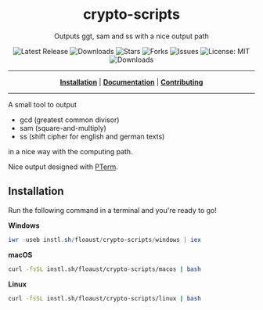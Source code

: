 <h1 align="center">crypto-scripts</h1>
<p align="center">Outputs ggt, sam and ss with a nice output path</p>

<p align="center">

<a style="text-decoration: none" href="https://github.com/floaust/crypto-scripts/releases">
<img src="https://img.shields.io/github/v/release/floaust/crypto-scripts?style=flat-square" alt="Latest Release">
</a>

<a style="text-decoration: none" href="https://github.com/floaust/crypto-scripts/releases">
<img src="https://img.shields.io/github/downloads/floaust/crypto-scripts/total.svg?style=flat-square" alt="Downloads">
</a>

<a style="text-decoration: none" href="https://github.com/floaust/crypto-scripts/stargazers">
<img src="https://img.shields.io/github/stars/floaust/crypto-scripts.svg?style=flat-square" alt="Stars">
</a>

<a style="text-decoration: none" href="https://github.com/floaust/crypto-scripts/fork">
<img src="https://img.shields.io/github/forks/floaust/crypto-scripts.svg?style=flat-square" alt="Forks">
</a>

<a style="text-decoration: none" href="https://github.com/floaust/crypto-scripts/issues">
<img src="https://img.shields.io/github/issues/floaust/crypto-scripts.svg?style=flat-square" alt="Issues">
</a>

<a style="text-decoration: none" href="https://opensource.org/licenses/MIT">
<img src="https://img.shields.io/badge/License-MIT-yellow.svg?style=flat-square" alt="License: MIT">
</a>

<br/>

<a style="text-decoration: none" href="https://github.com/floaust/crypto-scripts/releases">
<img src="https://img.shields.io/badge/platform-windows%20%7C%20macos%20%7C%20linux-informational?style=for-the-badge" alt="Downloads">
</a>

<br/>

</p>

----

<p align="center">
<strong><a href="https://floaust.github.io/crypto-scripts/#/installation">Installation</a></strong>
|
<strong><a href="https://floaust.github.io/crypto-scripts/#/docs">Documentation</a></strong>
|
<strong><a href="https://floaust.github.io/crypto-scripts/#/CONTRIBUTING">Contributing</a></strong>
</p>

----

A small tool to output

- gcd (greatest common divisor)
- sam (square-and-multiply)
- ss (shift cipher for english and german texts)

in a nice way with the computing path.

Nice output designed with [PTerm](https://github.com/pterm/pterm).

## Installation

Run the following command in a terminal and you're ready to go!

**Windows**
```powershell
iwr -useb instl.sh/floaust/crypto-scripts/windows | iex
```

**macOS**
```bash
curl -fsSL instl.sh/floaust/crypto-scripts/macos | bash
```

**Linux**
```bash
curl -fsSL instl.sh/floaust/crypto-scripts/linux | bash
```
